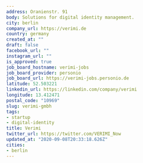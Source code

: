 ```yaml
---
address: Oranienstr. 91
body: Solutions for digital identity management.
city: berlin
company_url: https://verimi.de
country: germany
created_at: ""
draft: false
facebook_url: ""
instagram_url: ""
is_approved: true
job_board_hostname: verimi-jobs
job_board_provider: personio
job_board_url: https://verimi-jobs.personio.de
latitude: 52.503221
linkedin_url: https://linkedin.com/company/verimi
longitude: 13.412471
postal_code: "10969"
slug: verimi-gmbh
tags:
- startup
- digital-identity
title: Verimi
twitter_url: https://twitter.com/VERIMI_Now
updated_at: "2020-09-08T20:33:18.626Z"
cities:
- berlin
---
```

